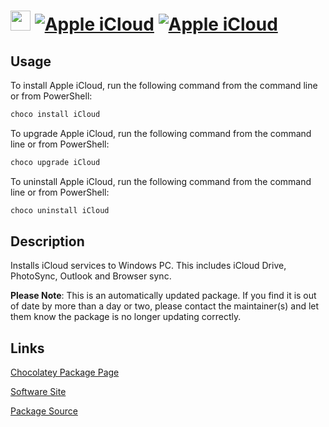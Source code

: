 ﻿# <img src="https://cdn.jsdelivr.net/gh/mkevenaar/chocolatey-packages@e55b3c228cf6b5fd2088d60a69320fc278f6e030/icons/icloud.png" width="32" height="32"/> [![Apple iCloud](https://img.shields.io/chocolatey/v/iCloud.svg?label=Apple+iCloud)](https://chocolatey.org/packages/iCloud) [![Apple iCloud](https://img.shields.io/chocolatey/dt/iCloud.svg)](https://chocolatey.org/packages/iCloud)

## Usage

To install Apple iCloud, run the following command from the command line or from PowerShell:

```powershell
choco install iCloud
```

To upgrade Apple iCloud, run the following command from the command line or from PowerShell:

```powershell
choco upgrade iCloud
```

To uninstall Apple iCloud, run the following command from the command line or from PowerShell:

```powershell
choco uninstall iCloud
```

## Description

Installs iCloud services to Windows PC. This includes iCloud Drive, PhotoSync, Outlook and Browser sync.

**Please Note**: This is an automatically updated package. If you find it is
out of date by more than a day or two, please contact the maintainer(s) and
let them know the package is no longer updating correctly.


## Links

[Chocolatey Package Page](https://chocolatey.org/packages/iCloud)

[Software Site](http://www.apple.com/icloud/)

[Package Source](https://github.com/mkevenaar/chocolatey-packages/tree/master/automatic/icloud)

